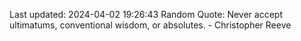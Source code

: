 Last updated: 2024-04-02 19:26:43
Random Quote: Never accept ultimatums, conventional wisdom, or absolutes. - Christopher Reeve
